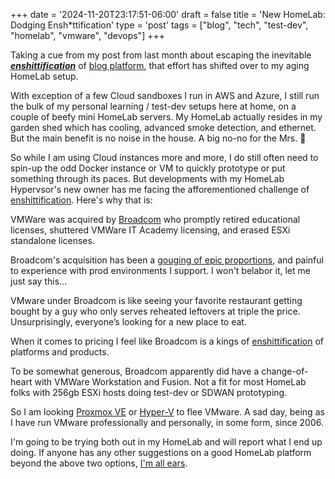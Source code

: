 +++
date = '2024-11-20T23:17:51-06:00'
draft = false
title = 'New HomeLab: Dodging Ensh*ttification'
type = 'post'
tags = ["blog", "tech", "test-dev", "homelab", "vmware", "devops"]
+++

Taking a cue from my post from last month about escaping the inevitable <i><b><a href="https://en.wikipedia.org/wiki/Enshittification">enshittification</a></b></i> of <a href="http://julianwest.me/Blog/hugo-crash-course/">blog platform</a>, that effort has shifted over to my aging HomeLab setup.<br />

With exception of a few Cloud sandboxes I run in AWS and Azure, I still run the bulk of my personal learning / test-dev setups here at home, on a couple of beefy mini HomeLab servers.  My HomeLab actually resides in my garden shed which has cooling, advanced smoke detection, and ethernet. But the main benefit is no noise in the house. A big no-no for the Mrs. 😬 <br />

So while I am using Cloud instances more and more, I do still often need to spin-up the odd Docker instance or VM to quickly prototype or put something through its paces.  But developments with my HomeLab Hypervsor's new owner has me facing the afforementioned challenge of <a href="https://en.wikipedia.org/wiki/Enshittification">enshittification</a>.  Here's why that is: <br />

VMWare was acquired by <a href="https://www.glassdoor.com/Reviews/Employee-Review-Broadcom-E6926-RVW75069965.htm">Broadcom</a> who promptly retired educational licenses, shuttered VMWare IT Academy licensing, and erased ESXi standalone licenses. <br />

Broadcom's acquisition has been a <a href="https://www.itbrew.com/stories/2024/04/03/broadcom-ceo-admits-vmware-takeover-has-resulted-in-some-unease-among-our-customers">gouging of epic proportions</a>, and painful to experience with prod environments I support. I won't belabor it, let me just say this... <br />

VMware under Broadcom is like seeing your favorite restaurant getting bought by a guy who only serves reheated leftovers at triple the price.  Unsurprisingly, everyone’s looking for a new place to eat. <br />

When it comes to pricing I feel like Broadcom is a kings of <a href="https://en.wikipedia.org/wiki/Enshittification">enshittification</a> of platforms and products. <br />

To be somewhat generous, Broadcom apparently did have a change-of-heart with VMWare Workstation and Fusion. Not a fit for most HomeLab folks with 256gb ESXi hosts doing test-dev or SDWAN prototyping. <br />

So I am looking <a href="https://www.proxmox.com/en/proxmox-virtual-environment/overview">Proxmox VE</a> or <a href="https://learn.microsoft.com/en-us/virtualization/hyper-v-on-windows/about/">Hyper-V</a> to flee VMware.  A sad day, being as I have run VMware professionally and personally, in some form, since 2006.<br />

I'm going to be trying both out in my HomeLab and will report what I end up doing. If anyone has any other suggestions on a good HomeLab platform beyond the above two options, <a href="http://julianwest.me/Blog/contact/contacting/">I'm all ears</a>. 